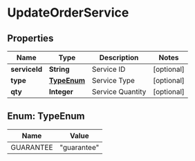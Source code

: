 
# UpdateOrderService

## Properties
Name | Type | Description | Notes
------------ | ------------- | ------------- | -------------
**serviceId** | **String** | Service ID |  [optional]
**type** | [**TypeEnum**](#TypeEnum) | Service Type |  [optional]
**qty** | **Integer** | Service Quantity |  [optional]


<a name="TypeEnum"></a>
## Enum: TypeEnum
Name | Value
---- | -----
GUARANTEE | &quot;guarantee&quot;



